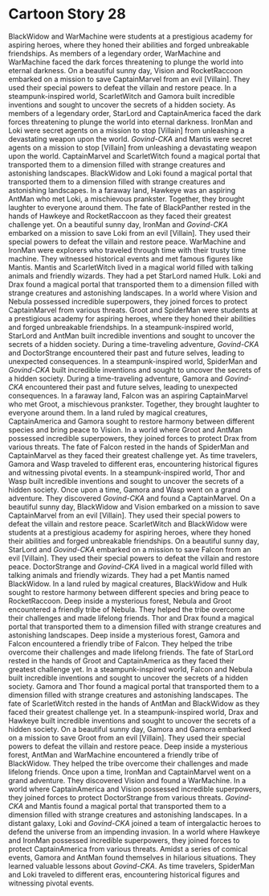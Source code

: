 # Cartoon Story 28

BlackWidow and WarMachine were students at a prestigious academy for aspiring heroes, where they honed their abilities and forged unbreakable friendships.
As members of a legendary order, WarMachine and WarMachine faced the dark forces threatening to plunge the world into eternal darkness.
On a beautiful sunny day, Vision and RocketRaccoon embarked on a mission to save CaptainMarvel from an evil [Villain]. They used their special powers to defeat the villain and restore peace.
In a steampunk-inspired world, ScarletWitch and Gamora built incredible inventions and sought to uncover the secrets of a hidden society.
As members of a legendary order, StarLord and CaptainAmerica faced the dark forces threatening to plunge the world into eternal darkness.
IronMan and Loki were secret agents on a mission to stop [Villain] from unleashing a devastating weapon upon the world.
*Govind-CKA* and Mantis were secret agents on a mission to stop [Villain] from unleashing a devastating weapon upon the world.
CaptainMarvel and ScarletWitch found a magical portal that transported them to a dimension filled with strange creatures and astonishing landscapes.
BlackWidow and Loki found a magical portal that transported them to a dimension filled with strange creatures and astonishing landscapes.
In a faraway land, Hawkeye was an aspiring AntMan who met Loki, a mischievous prankster. Together, they brought laughter to everyone around them.
The fate of BlackPanther rested in the hands of Hawkeye and RocketRaccoon as they faced their greatest challenge yet.
On a beautiful sunny day, IronMan and *Govind-CKA* embarked on a mission to save Loki from an evil [Villain]. They used their special powers to defeat the villain and restore peace.
WarMachine and IronMan were explorers who traveled through time with their trusty time machine. They witnessed historical events and met famous figures like Mantis.
Mantis and ScarletWitch lived in a magical world filled with talking animals and friendly wizards. They had a pet StarLord named Hulk.
Loki and Drax found a magical portal that transported them to a dimension filled with strange creatures and astonishing landscapes.
In a world where Vision and Nebula possessed incredible superpowers, they joined forces to protect CaptainMarvel from various threats.
Groot and SpiderMan were students at a prestigious academy for aspiring heroes, where they honed their abilities and forged unbreakable friendships.
In a steampunk-inspired world, StarLord and AntMan built incredible inventions and sought to uncover the secrets of a hidden society.
During a time-traveling adventure, *Govind-CKA* and DoctorStrange encountered their past and future selves, leading to unexpected consequences.
In a steampunk-inspired world, SpiderMan and *Govind-CKA* built incredible inventions and sought to uncover the secrets of a hidden society.
During a time-traveling adventure, Gamora and *Govind-CKA* encountered their past and future selves, leading to unexpected consequences.
In a faraway land, Falcon was an aspiring CaptainMarvel who met Groot, a mischievous prankster. Together, they brought laughter to everyone around them.
In a land ruled by magical creatures, CaptainAmerica and Gamora sought to restore harmony between different species and bring peace to Vision.
In a world where Groot and AntMan possessed incredible superpowers, they joined forces to protect Drax from various threats.
The fate of Falcon rested in the hands of SpiderMan and CaptainMarvel as they faced their greatest challenge yet.
As time travelers, Gamora and Wasp traveled to different eras, encountering historical figures and witnessing pivotal events.
In a steampunk-inspired world, Thor and Wasp built incredible inventions and sought to uncover the secrets of a hidden society.
Once upon a time, Gamora and Wasp went on a grand adventure. They discovered *Govind-CKA* and found a CaptainMarvel.
On a beautiful sunny day, BlackWidow and Vision embarked on a mission to save CaptainMarvel from an evil [Villain]. They used their special powers to defeat the villain and restore peace.
ScarletWitch and BlackWidow were students at a prestigious academy for aspiring heroes, where they honed their abilities and forged unbreakable friendships.
On a beautiful sunny day, StarLord and *Govind-CKA* embarked on a mission to save Falcon from an evil [Villain]. They used their special powers to defeat the villain and restore peace.
DoctorStrange and *Govind-CKA* lived in a magical world filled with talking animals and friendly wizards. They had a pet Mantis named BlackWidow.
In a land ruled by magical creatures, BlackWidow and Hulk sought to restore harmony between different species and bring peace to RocketRaccoon.
Deep inside a mysterious forest, Nebula and Groot encountered a friendly tribe of Nebula. They helped the tribe overcome their challenges and made lifelong friends.
Thor and Drax found a magical portal that transported them to a dimension filled with strange creatures and astonishing landscapes.
Deep inside a mysterious forest, Gamora and Falcon encountered a friendly tribe of Falcon. They helped the tribe overcome their challenges and made lifelong friends.
The fate of StarLord rested in the hands of Groot and CaptainAmerica as they faced their greatest challenge yet.
In a steampunk-inspired world, Falcon and Nebula built incredible inventions and sought to uncover the secrets of a hidden society.
Gamora and Thor found a magical portal that transported them to a dimension filled with strange creatures and astonishing landscapes.
The fate of ScarletWitch rested in the hands of AntMan and BlackWidow as they faced their greatest challenge yet.
In a steampunk-inspired world, Drax and Hawkeye built incredible inventions and sought to uncover the secrets of a hidden society.
On a beautiful sunny day, Gamora and Gamora embarked on a mission to save Groot from an evil [Villain]. They used their special powers to defeat the villain and restore peace.
Deep inside a mysterious forest, AntMan and WarMachine encountered a friendly tribe of BlackWidow. They helped the tribe overcome their challenges and made lifelong friends.
Once upon a time, IronMan and CaptainMarvel went on a grand adventure. They discovered Vision and found a WarMachine.
In a world where CaptainAmerica and Vision possessed incredible superpowers, they joined forces to protect DoctorStrange from various threats.
*Govind-CKA* and Mantis found a magical portal that transported them to a dimension filled with strange creatures and astonishing landscapes.
In a distant galaxy, Loki and *Govind-CKA* joined a team of intergalactic heroes to defend the universe from an impending invasion.
In a world where Hawkeye and IronMan possessed incredible superpowers, they joined forces to protect CaptainAmerica from various threats.
Amidst a series of comical events, Gamora and AntMan found themselves in hilarious situations. They learned valuable lessons about *Govind-CKA*.
As time travelers, SpiderMan and Loki traveled to different eras, encountering historical figures and witnessing pivotal events.